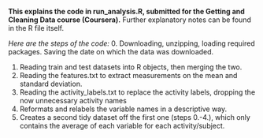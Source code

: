 **This explains the code in run_analysis.R, submitted for the Getting and Cleaning Data course (Coursera).**
Further explanatory notes can be found in the R file itself.

*Here are the steps of the code:*
0. Downloading, unzipping, loading required packages. Saving the date on which the data was downloaded. 
1. Reading train and test datasets into R objects, then merging the two.
2. Reading the features.txt to extract measurements on the mean and standard deviation. 
3. Reading the activity_labels.txt to replace the activity labels, dropping the now unnecessary activity names
4. Reformats and relabels the variable names in a descriptive way.
5. Creates a second tidy dataset off the first one (steps 0.-4.), which only contains the average of each variable for each activity/subject. 

